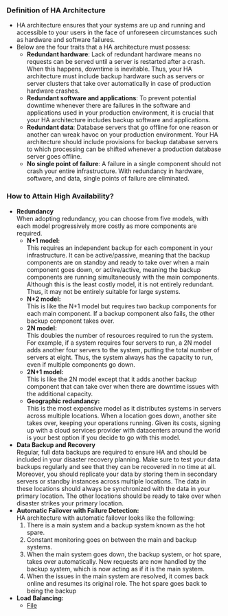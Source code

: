 ### Definition of HA Architecture
* HA architecture ensures that your systems are up and running and accessible to your users in the face of unforeseen circumstances such as hardware and software failures.
* Below are the four traits that a HA architecture must possess:
    - **Redundant hardware**: Lack of redundant hardware means no requests can be served until a server is restarted after a crash. When this happens, downtime is inevitable. Thus, your HA architecture must include backup hardware such as servers or server clusters that take over automatically in case of production hardware crashes.
    - **Redundant software and applications**: To prevent potential downtime whenever there are failures in the software and applications used in your production environment, it is crucial that your HA architecture includes backup software and applications.
    - **Redundant data**: Database servers that go offline for one reason or another can wreak havoc on your production environment. Your HA architecture should include provisions for backup database servers to which processing can be shifted whenever a production database server goes offline.
    - **No single point of failure**: A failure in a single component should not crash your entire infrastructure. With redundancy in hardware, software, and data, single points of failure are eliminated.

### How to Attain High Availability?
* **Redundancy**<br>
When adopting redundancy, you can choose from five models, with each model progressively more costly as more components are required.
    - **N+1 model:**<br>
      This requires an independent backup for each component in your infrastructure. It can be active/passive, meaning that the backup components are on standby and ready to take over when a main component goes down, or active/active, meaning the backup components are running simultaneously with the main components. Although this is the least costly model, it is not entirely redundant. Thus, it may not be entirely suitable for large systems.
    - **N+2 model:**<br>
      This is like the N+1 model but requires two backup components for each main component. If a backup component also fails, the other backup component takes over.
    - **2N model:**<br>
      This doubles the number of resources required to run the system. For example, if a system requires four servers to run, a 2N model adds another four servers to the system, putting the total number of servers at eight. Thus, the system always has the capacity to run, even if multiple components go down.
    - **2N+1 model:**<br>
      This is like the 2N model except that it adds another backup component that can take over when there are downtime issues with the additional capacity.
    - **Geographic redundancy:**<br>
      This is the most expensive model as it distributes systems in servers across multiple locations. When a location goes down, another site takes over, keeping your operations running. Given its costs, signing up with a cloud services provider with datacenters around the world is your best option if you decide to go with this model.
* **Data Backup and Recovery**<br>
    Regular, full data backups are required to ensure HA and should be included in your disaster recovery planning. Make sure to test your data backups regularly and see that they can be recovered in no time at all.<br>
    Moreover, you should replicate your data by storing them in secondary servers or standby instances across multiple locations. The data in these locations should always be synchronized with the data in your primary location. The other locations should be ready to take over when disaster strikes your primary location.
* **Automatic Failover with Failure Detection:**<br>
HA architecture with automatic failover looks like the following:
   1. There is a main system and a backup system known as the hot spare.
   2. Constant monitoring goes on between the main and backup systems.
   3. When the main system goes down, the backup system, or hot spare, takes over automatically. New requests are now handled by the backup system, which is now acting as if it is the main system.
   4. When the issues in the main system are resolved, it comes back online and resumes its original role. The hot spare goes back to being the backup
* **Load Balancing:**
   -  [File](load_balancer.md)